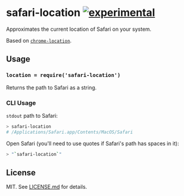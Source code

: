# safari-location [![experimental](http://badges.github.io/stability-badges/dist/experimental.svg)](http://github.com/badges/stability-badges)

Approximates the current location of Safari on your system.

Based on [`chrome-location`](https://github.com/hughsk/chrome-location).

## Usage

### `location = require('safari-location')`

Returns the path to Safari as a string.

### CLI Usage

`stdout` path to Safari:
```bash
> safari-location
# /Applications/Safari.app/Contents/MacOS/Safari
```

Open Safari (you'll need to use quotes if Safari's path has spaces in it):

```bash
> "`safari-location`"
```

## License

MIT. See [LICENSE.md](http://github.com/davidtheclark/safari-location/blob/master/LICENSE.md) for details.
